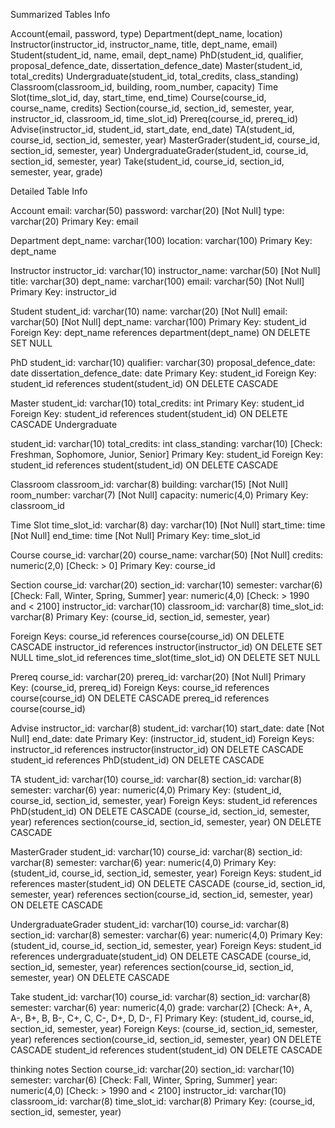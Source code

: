 Summarized Tables Info

Account(email, password, type)
Department(dept_name, location)
Instructor(instructor_id, instructor_name, title, dept_name, email)
Student(student_id, name, email, dept_name)
PhD(student_id, qualifier, proposal_defence_date, dissertation_defence_date)
Master(student_id, total_credits)
Undergraduate(student_id, total_credits, class_standing)
Classroom(classroom_id, building, room_number, capacity)
Time Slot(time_slot_id, day, start_time, end_time)
Course(course_id, course_name, credits)
Section(course_id, section_id, semester, year, instructor_id, classroom_id, time_slot_id)
Prereq(course_id, prereq_id)
Advise(instructor_id, student_id, start_date, end_date)
TA(student_id, course_id, section_id, semester, year)
MasterGrader(student_id, course_id, section_id, semester, year)
UndergraduateGrader(student_id, course_id, section_id, semester, year)
Take(student_id, course_id, section_id, semester, year, grade)

Detailed Table Info

Account
email: varchar(50)
password: varchar(20) [Not Null]
type: varchar(20)
Primary Key: email

Department
dept_name: varchar(100)
location: varchar(100)
Primary Key: dept_name

Instructor
instructor_id: varchar(10)
instructor_name: varchar(50) [Not Null]
title: varchar(30)
dept_name: varchar(100)
email: varchar(50) [Not Null]
Primary Key: instructor_id

Student
student_id: varchar(10)
name: varchar(20) [Not Null]
email: varchar(50) [Not Null]
dept_name: varchar(100)
Primary Key: student_id
Foreign Key: dept_name references department(dept_name) ON DELETE SET NULL

PhD
student_id: varchar(10)
qualifier: varchar(30)
proposal_defence_date: date
dissertation_defence_date: date
Primary Key: student_id
Foreign Key: student_id references student(student_id) ON DELETE CASCADE

Master
student_id: varchar(10)
total_credits: int
Primary Key: student_id
Foreign Key: student_id references student(student_id) ON DELETE CASCADE
Undergraduate

student_id: varchar(10)
total_credits: int
class_standing: varchar(10) [Check: Freshman, Sophomore, Junior, Senior]
Primary Key: student_id
Foreign Key: student_id references student(student_id) ON DELETE CASCADE

Classroom
classroom_id: varchar(8)
building: varchar(15) [Not Null]
room_number: varchar(7) [Not Null]
capacity: numeric(4,0)
Primary Key: classroom_id

Time Slot
time_slot_id: varchar(8)
day: varchar(10) [Not Null]
start_time: time [Not Null]
end_time: time [Not Null]
Primary Key: time_slot_id

Course
course_id: varchar(20)
course_name: varchar(50) [Not Null]
credits: numeric(2,0) [Check: > 0]
Primary Key: course_id

Section
course_id: varchar(20)
section_id: varchar(10)
semester: varchar(6) [Check: Fall, Winter, Spring, Summer]
year: numeric(4,0) [Check: > 1990 and < 2100]
instructor_id: varchar(10)
classroom_id: varchar(8)
time_slot_id: varchar(8)
Primary Key: (course_id, section_id, semester, year)

Foreign Keys:
course_id references course(course_id) ON DELETE CASCADE
instructor_id references instructor(instructor_id) ON DELETE SET NULL
time_slot_id references time_slot(time_slot_id) ON DELETE SET NULL

Prereq
course_id: varchar(20)
prereq_id: varchar(20) [Not Null]
Primary Key: (course_id, prereq_id)
Foreign Keys:
course_id references course(course_id) ON DELETE CASCADE
prereq_id references course(course_id)

Advise
instructor_id: varchar(8)
student_id: varchar(10)
start_date: date [Not Null]
end_date: date
Primary Key: (instructor_id, student_id)
Foreign Keys:
instructor_id references instructor(instructor_id) ON DELETE CASCADE
student_id references PhD(student_id) ON DELETE CASCADE

TA
student_id: varchar(10)
course_id: varchar(8)
section_id: varchar(8)
semester: varchar(6)
year: numeric(4,0)
Primary Key: (student_id, course_id, section_id, semester, year)
Foreign Keys:
student_id references PhD(student_id) ON DELETE CASCADE
(course_id, section_id, semester, year) references section(course_id, section_id, semester, year) ON DELETE CASCADE

MasterGrader
student_id: varchar(10)
course_id: varchar(8)
section_id: varchar(8)
semester: varchar(6)
year: numeric(4,0)
Primary Key: (student_id, course_id, section_id, semester, year)
Foreign Keys:
student_id references master(student_id) ON DELETE CASCADE
(course_id, section_id, semester, year) references section(course_id, section_id, semester, year) ON DELETE CASCADE

UndergraduateGrader
student_id: varchar(10)
course_id: varchar(8)
section_id: varchar(8)
semester: varchar(6)
year: numeric(4,0)
Primary Key: (student_id, course_id, section_id, semester, year)
Foreign Keys:
student_id references undergraduate(student_id) ON DELETE CASCADE
(course_id, section_id, semester, year) references section(course_id, section_id, semester, year) ON DELETE CASCADE

Take
student_id: varchar(10)
course_id: varchar(8)
section_id: varchar(8)
semester: varchar(6)
year: numeric(4,0)
grade: varchar(2) [Check: A+, A, A-, B+, B, B-, C+, C, C-, D+, D, D-, F]
Primary Key: (student_id, course_id, section_id, semester, year)
Foreign Keys:
(course_id, section_id, semester, year) references section(course_id, section_id, semester, year) ON DELETE CASCADE
student_id references student(student_id) ON DELETE CASCADE








thinking notes
Section
course_id: varchar(20)
section_id: varchar(10)
semester: varchar(6) [Check: Fall, Winter, Spring, Summer]
year: numeric(4,0) [Check: > 1990 and < 2100]
instructor_id: varchar(10)
classroom_id: varchar(8)
time_slot_id: varchar(8)
Primary Key: (course_id, section_id, semester, year)